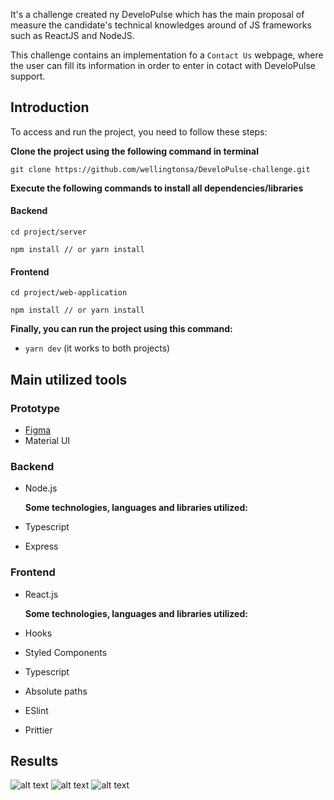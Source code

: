 It's a challenge created ny DeveloPulse which has the main proposal of measure the candidate's technical knowledges around of JS frameworks such as ReactJS and NodeJS.

This challenge contains an implementation fo a `Contact Us` webpage, where the user can fill its information in order to enter in cotact with DeveloPulse support.

## Introduction


To access and run the project, you need to follow these steps:

**Clone the project using the following command in terminal**
```
git clone https://github.com/wellingtonsa/DeveloPulse-challenge.git
```
**Execute the following commands to install all dependencies/libraries**

#### Backend

```
cd project/server

npm install // or yarn install
```

#### Frontend

```
cd project/web-application

npm install // or yarn install
```

  **Finally, you can run the project using this command:**
  - ``` yarn dev ``` (it works to both projects)

## Main utilized tools

### Prototype

- [Figma](https://www.figma.com/file/buNNphLQI2NavxuPmmO9CL/DeveloPulse-Challenge?node-id=0%3A1)
- Material UI


### Backend

- Node.js  
  
  **Some technologies, languages and libraries utilized:**

- Typescript
- Express
  

### Frontend

- React.js  
  
  **Some technologies, languages and libraries utilized:**

- Hooks
- Styled Components
- Typescript
- Absolute paths
- ESlint
- Prittier

## Results

![alt text](https://imgur.com/KDA7D0Q.png "Default Page")
![alt text](https://imgur.com/orFeNHU.png "Unsuccessful submit")
![alt text](https://imgur.com/cgiOzSn.png "Successful submit")
